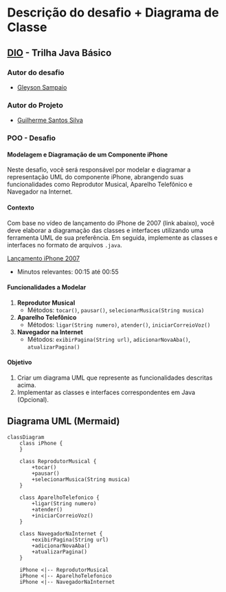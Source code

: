 # Descrição do desafio + Diagrama de Classe
## [DIO](www.dio.me) - Trilha Java Básico

### Autor do desafio
- [Gleyson Sampaio](https://github.com/glysns)
### Autor do Projeto 
- [Guilherme Santos Silva](https://github.com/Guilherme-256)

### POO - Desafio

#### Modelagem e Diagramação de um Componente iPhone

Neste desafio, você será responsável por modelar e diagramar a representação UML do componente iPhone, abrangendo suas funcionalidades como Reprodutor Musical, Aparelho Telefônico e Navegador na Internet.

#### Contexto
Com base no vídeo de lançamento do iPhone de 2007 (link abaixo), você deve elaborar a diagramação das classes e interfaces utilizando uma ferramenta UML de sua preferência. Em seguida, implemente as classes e interfaces no formato de arquivos `.java`.

[Lançamento iPhone 2007](https://www.youtube.com/watch?v=9ou608QQRq8)
- Minutos relevantes: 00:15 até 00:55

#### Funcionalidades a Modelar
1. **Reprodutor Musical**
   - Métodos: `tocar()`, `pausar()`, `selecionarMusica(String musica)`
2. **Aparelho Telefônico**
   - Métodos: `ligar(String numero)`, `atender()`, `iniciarCorreioVoz()`
3. **Navegador na Internet**
   - Métodos: `exibirPagina(String url)`, `adicionarNovaAba()`, `atualizarPagina()`

#### Objetivo
1. Criar um diagrama UML que represente as funcionalidades descritas acima.
2. Implementar as classes e interfaces correspondentes em Java (Opcional).

## Diagrama UML (Mermaid)
```mermaid
classDiagram
    class iPhone {
    }
    
    class ReprodutorMusical {
        +tocar()
        +pausar()
        +selecionarMusica(String musica)
    }
    
    class AparelhoTelefonico {
        +ligar(String numero)
        +atender()
        +iniciarCorreioVoz()
    }
    
    class NavegadorNaInternet {
        +exibirPagina(String url)
        +adicionarNovaAba()
        +atualizarPagina()
    }
    
    iPhone <|-- ReprodutorMusical
    iPhone <|-- AparelhoTelefonico
    iPhone <|-- NavegadorNaInternet
```
